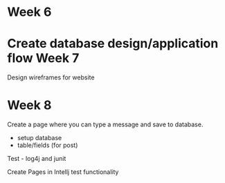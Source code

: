Week 6
======
Create database design/application flow
Week 7
======
Design wireframes for website

Week 8
======
Create a page where you can type a message and save to database.
  - setup database
  - table/fields (for post)

Test - log4j and junit

Create Pages in Intellj
  test functionality
